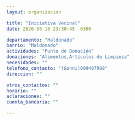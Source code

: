 ```yaml
---
layout: organizacion

title: "Iniciativa Vecinal"
date: 2020-08-10 23:30:45 -0300

departamento: "Maldonado"
barrio: "Maldonado"
actividades: "Punto de Donación"
donaciones: "Alimentos,Artículos de Limpieza"
necesidades: ""
telefono_contacto: "(Gonni)099487998"
direccion: ""

otros_contactos: ""
horario: ""
aclaraciones: ""
cuenta_bancaria: ""

---
```

